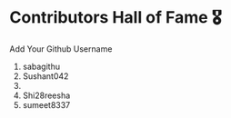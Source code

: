 # Contributors Hall of Fame 🎖
Add Your Github Username

1. sabagithu
2. Sushant042
3. 
4. Shi28reesha
5. sumeet8337









